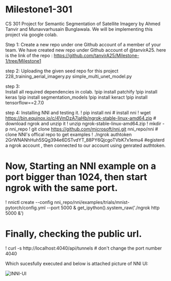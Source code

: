# Milestone1-301

CS 301 Project for Semantic Segmentation of Satellite Imagery by Ahmed Tanvir and Munavvarhusain Bunglawala.
We will be implementing this project via google colab. 

Step 1: 
Create a new repo under one Github account of a member of your team.
We have created new repo under Github account of @tanvirA25. 
here is the link of the repo : https://github.com/tanvirA25/Milestone-1/tree/Milestone1

step 2:
Uploading the given seed repo for this project
228_training_aerial_imagery.py
simple_multi_unet_model.py

step 3:  
Install all required dependencies in colab. 
!pip install patchify
!pip install keras
!pip install segmentation_models
!pip install keract
!pip install tensorflow==2.7.0

step 4: 
Installing NNI and testing it. 
! pip install nni # install nni
! wget https://bin.equinox.io/c/4VmDzA7iaHb/ngrok-stable-linux-amd64.zip    # download ngrok and unzip it
! unzip ngrok-stable-linux-amd64.zip
! mkdir -p nni_repo
! git clone https://github.com/microsoft/nni.git nni_repo/nni          # clone NNI's offical repo to get examples
! ./ngrok authtoken 2GrWNANhHuh5SQg394e6DSTvdYT_88PY6QjcgoTVbK7x1emu4   #egisterd a ngrok account , then connected to our account using genrated authtoken.
# Now, Starting an NNI example on a port bigger than 1024, then start ngrok with the same port.
! nnictl create --config nni_repo/nni/examples/trials/mnist-pytorch/config.yml --port 5000 & get_ipython().system_raw('./ngrok http 5000 &') 
# Finally, checking the public url. 
! curl -s http://localhost:4040/api/tunnels # don't change the port number 4040

Which sucesfully executed and below is attached picture of NNI UI:

![INNI-UI](https://user-images.githubusercontent.com/113075133/198894843-c4c649de-a6a7-434d-8af8-c5ae8b6b72bd.png)

